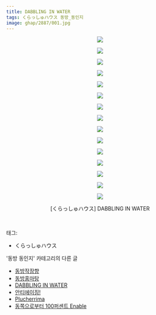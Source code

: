 ```yaml
---
title: DABBLING IN WATER
tags: くらっしゅハウス 동방_동인지
image: ghap/2887/001.jpg
---
```

<div class="article">
<p style="text-align: center; clear: none; float: none;"><img src="{{ site.nasurl }}/ghap/2887/001.jpg"/></p>
<p style="text-align: center; clear: none; float: none;"><img src="{{ site.nasurl }}/ghap/2887/002.jpg"/></p>
<p style="text-align: center; clear: none; float: none;"><img src="{{ site.nasurl }}/ghap/2887/003.jpg"/></p>
<p style="text-align: center; clear: none; float: none;"><img src="{{ site.nasurl }}/ghap/2887/004.jpg"/></p>
<p style="text-align: center; clear: none; float: none;"><img src="{{ site.nasurl }}/ghap/2887/005.jpg"/></p>
<p style="text-align: center; clear: none; float: none;"><img src="{{ site.nasurl }}/ghap/2887/006.jpg"/></p>
<p style="text-align: center; clear: none; float: none;"><img src="{{ site.nasurl }}/ghap/2887/007.jpg"/></p>
<p style="text-align: center; clear: none; float: none;"><img src="{{ site.nasurl }}/ghap/2887/008.jpg"/></p>
<p style="text-align: center; clear: none; float: none;"><img src="{{ site.nasurl }}/ghap/2887/009.jpg"/></p>
<p style="text-align: center; clear: none; float: none;"><img src="{{ site.nasurl }}/ghap/2887/010.jpg"/></p>
<p style="text-align: center; clear: none; float: none;"><img src="{{ site.nasurl }}/ghap/2887/011.jpg"/></p>
<p style="text-align: center; clear: none; float: none;"><img src="{{ site.nasurl }}/ghap/2887/012.jpg"/></p>
<p style="text-align: center; clear: none; float: none;"><img src="{{ site.nasurl }}/ghap/2887/013.jpg"/></p>
<p style="text-align: center; clear: none; float: none;"><img src="{{ site.nasurl }}/ghap/2887/014.jpg"/></p>
<p style="text-align: center; clear: none; float: none;"><img src="{{ site.nasurl }}/ghap/2887/015.jpg"/></p>
<p style="text-align: center; clear: none; float: none;">[くらっしゅハウス] DABBLING IN WATER</p>
<p><br/></p>
</div><div class="tagTrail">
<p>태그: </p>
<ul>
<li>くらっしゅハウス</li>
</ul>
</div><div class="another">
<p>'동방 동인지' 카테고리의 다른 글</p>
<ul>
<li><a href="/2016-12-12-ghap_2890">동방작장향</a></li>
<li><a href="/2016-12-12-ghap_2889">동방홍마탕</a></li>
<li><a href="/2016-12-12-ghap_2887">DABBLING IN WATER</a></li>
<li><a href="/2016-12-12-ghap_2886">안티에이징!</a></li>
<li><a href="/2016-12-10-ghap_2885">Plucherrima</a></li>
<li><a href="/2016-12-10-ghap_2884">동쪽으로부터 100퍼센트 Enable</a></li>
</ul>
</div><div class="cb_module cb_fluid">
<div class="cb_wrt cb_profile">
</div><!-- commentList close -->
</div>
